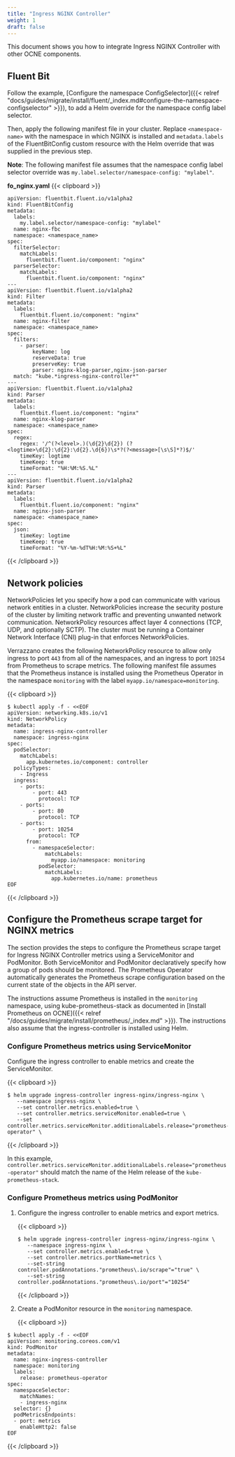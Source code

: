 ```yaml
---
title: "Ingress NGINX Controller"
weight: 1
draft: false
---
```

This document shows you how to integrate Ingress NGINX Controller with other OCNE components.

## Fluent Bit
Follow the example, [Configure the namespace ConfigSelector]({{< relref "docs/guides/migrate/install/fluent/_index.md#configure-the-namespace-configselector" >}}), to add a Helm override for the namespace config label selector.

Then, apply the following manifest file in your cluster. Replace `<namespace-name>` with the namespace in which NGINX is installed and `metadata.labels` of the FluentBitConfig custom resource with the Helm override that was supplied in the previous step.

**Note**: The following manifest file assumes that the namespace config label selector override was `my.label.selector/namespace-config: "mylabel"`.

**fo_nginx.yaml**
{{< clipboard >}}
<div class="highlight">

```
apiVersion: fluentbit.fluent.io/v1alpha2
kind: FluentBitConfig
metadata:
  labels:
    my.label.selector/namespace-config: "mylabel"
  name: nginx-fbc
  namespace: <namespace_name>
spec:
  filterSelector:
    matchLabels:
      fluentbit.fluent.io/component: "nginx"
  parserSelector:
    matchLabels:
      fluentbit.fluent.io/component: "nginx"
---
apiVersion: fluentbit.fluent.io/v1alpha2
kind: Filter
metadata:
  labels:
    fluentbit.fluent.io/component: "nginx"
  name: nginx-filter
  namespace: <namespace_name>
spec:
  filters:
    - parser:
        keyName: log
        reserveData: true
        preserveKey: true
        parser: nginx-klog-parser,nginx-json-parser
  match: "kube.*ingress-nginx-controller*"
---
apiVersion: fluentbit.fluent.io/v1alpha2
kind: Parser
metadata:
  labels:
    fluentbit.fluent.io/component: "nginx"
  name: nginx-klog-parser
  namespace: <namespace_name>
spec:
  regex:
    regex: '/^(?<level>.)(\d{2}\d{2}) (?<logtime>\d{2}:\d{2}:\d{2}.\d{6})\s*?(?<message>[\s\S]*?)$/'
    timeKey: logtime
    timeKeep: true
    timeFormat: "%H:%M:%S.%L"
---
apiVersion: fluentbit.fluent.io/v1alpha2
kind: Parser
metadata:
  labels:
    fluentbit.fluent.io/component: "nginx"
  name: nginx-json-parser
  namespace: <namespace_name>
spec:
  json:
    timeKey: logtime
    timeKeep: true
    timeFormat: "%Y-%m-%dT%H:%M:%S+%L"
```

</div>
{{< /clipboard >}}

## Network policies
NetworkPolicies let you specify how a pod can communicate with various network entities in a cluster. NetworkPolicies increase the security posture of the cluster by limiting network traffic and preventing unwanted network communication. NetworkPolicy resources affect layer 4 connections (TCP, UDP, and optionally SCTP). The cluster must be running a Container Network Interface (CNI) plug-in that enforces NetworkPolicies.

Verrazzano creates the following NetworkPolicy resource to allow only ingress to port `443` from all of the namespaces, and an ingress to port `10254` from Prometheus to scrape metrics. The following manifest file assumes that the Prometheus instance is installed using the Prometheus Operator in the namespace `monitoring` with the label `myapp.io/namespace=monitoring`.

{{< clipboard >}}
<div class="highlight">

```
$ kubectl apply -f - <<EOF
apiVersion: networking.k8s.io/v1
kind: NetworkPolicy
metadata:
  name: ingress-nginx-controller
  namespace: ingress-nginx
spec:
  podSelector:
    matchLabels:
      app.kubernetes.io/component: controller
  policyTypes:
    - Ingress
  ingress:
    - ports:
        - port: 443
          protocol: TCP
    - ports:
        - port: 80
          protocol: TCP
    - ports:
        - port: 10254
          protocol: TCP
      from:
        - namespaceSelector:
            matchLabels:
              myapp.io/namespace: monitoring
          podSelector:
            matchLabels:
              app.kubernetes.io/name: prometheus
EOF
```
</div>
{{< /clipboard >}}

## Configure the Prometheus scrape target for NGINX metrics

The section provides the steps to configure the Prometheus scrape target for Ingress NGINX Controller metrics using a ServiceMonitor and PodMonitor. Both ServiceMonitor and PodMonitor declaratively specify how a group of pods should be monitored. The Prometheus Operator automatically generates the Prometheus scrape configuration based on the current state of the objects in the API server.

The instructions assume Prometheus is installed in the `monitoring` namespace, using kube-prometheus-stack as documented in [Install Prometheus on OCNE]({{< relref "/docs/guides/migrate/install/prometheus/_index.md" >}}). The instructions also assume that the ingress-controller is installed using Helm.

### Configure Prometheus metrics using ServiceMonitor

Configure the ingress controller to enable metrics and create the ServiceMonitor.


   {{< clipboard >}}
   <div class="highlight">

   ```
   $ helm upgrade ingress-controller ingress-nginx/ingress-nginx \
      --namespace ingress-nginx \
      --set controller.metrics.enabled=true \
      --set controller.metrics.serviceMonitor.enabled=true \
      --set controller.metrics.serviceMonitor.additionalLabels.release="prometheus-operator" \
   ```

   </div>
   {{< /clipboard >}}

In this example, `controller.metrics.serviceMonitor.additionalLabels.release="prometheus-operator"` should match the name of the Helm release of the `kube-prometheus-stack`.

### Configure Prometheus metrics using PodMonitor

1. Configure the ingress controller to enable metrics and export metrics.

   {{< clipboard >}}
   <div class="highlight">

   ```
   $ helm upgrade ingress-controller ingress-nginx/ingress-nginx \
      --namespace ingress-nginx \
      --set controller.metrics.enabled=true \
      --set controller.metrics.portName=metrics \
      --set-string controller.podAnnotations."prometheus\.io/scrape"="true" \
      --set-string controller.podAnnotations."prometheus\.io/port"="10254"
   ```

   </div>
   {{< /clipboard >}}

1. Create a PodMonitor resource in the `monitoring` namespace.

   {{< clipboard >}}
   <div class="highlight">

```
$ kubectl apply -f - <<EOF
apiVersion: monitoring.coreos.com/v1
kind: PodMonitor
metadata:
  name: nginx-ingress-controller
  namespace: monitoring
  labels:
    release: prometheus-operator
spec:
  namespaceSelector:
    matchNames:
    - ingress-nginx
  selector: {}
  podMetricsEndpoints:
  - port: metrics
    enableHttp2: false
EOF
```

   </div>
   {{< /clipboard >}}

